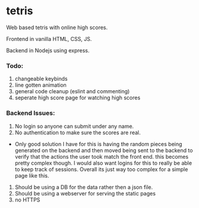 # tetris

Web based tetris with online high scores.

Frontend in vanilla HTML, CSS, JS.

Backend in Nodejs using express.

### Todo:

1. changeable keybinds
1. line gotten animation
2. general code cleanup (eslint and commenting)
1. seperate high score page for watching high scores

### Backend Issues:

1. No login so anyone can submit under any name.
1. No authentication to make sure the scores are real.
  * Only good solution I have for this is having the random pieces being generated on the backend and then moved being sent to the backend to verify that the actions the user took match the front end. this becomes pretty complex though. I would also want logins for this to really be able to keep track of sessions. Overall its just way too complex for a simple page like this.
1. Should be using a DB for the data rather then a json file.
1. Should be using a webserver for serving the static pages
1. no HTTPS
